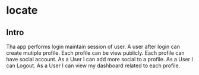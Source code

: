 # locate

## Intro 


Tha app performs login maintain session of user.
A user after login can create mutiple profile.
Each profile can be view publicly.
Each profile can have social account.
As a User  I can add more social to a profile.
As a User I can Logout.
As a User  I can view my dashboard related to each profile.


